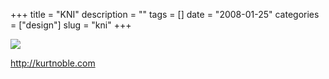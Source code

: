 +++
title = "KNI"
description = ""
tags = []
date = "2008-01-25"
categories = ["design"]
slug = "kni"
+++


 

  <div id="screens-thumbs" class="clearfix">
    <div class="txt-center" id="design-submission"><a href="http://kurtnoble.com/"><img id='bluga-thumbnail-1090' class='bluga-thumbnail large' src='/media/bluga/
wt47f28200cf6af_0.jpg'/></a></div>  
  </div>   
<p><a href="http://kurtnoble.com/">http://kurtnoble.com</a></p>




